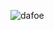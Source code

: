 ![dafoe](https://github.com/Sylfwood/Sylfwood/assets/54908935/7fa17ed3-e636-43e2-9c8c-bbec4211919e)
